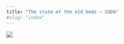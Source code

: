 ```yaml
---
title: "The state of the old beds – SUDA"
#slug: "index"
---
```


[![](/wp-content/2008/11/DSCF3166-300x225.jpg)](/wp-content/2008/11/DSCF3166.jpg)